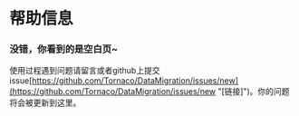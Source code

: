 # 帮助信息

### 没错，你看到的是空白页~
使用过程遇到问题请留言或者github上提交issue[https://github.com/Tornaco/DataMigration/issues/new](https://github.com/Tornaco/DataMigration/issues/new "[链接]")。你的问题将会被更新到这里。
